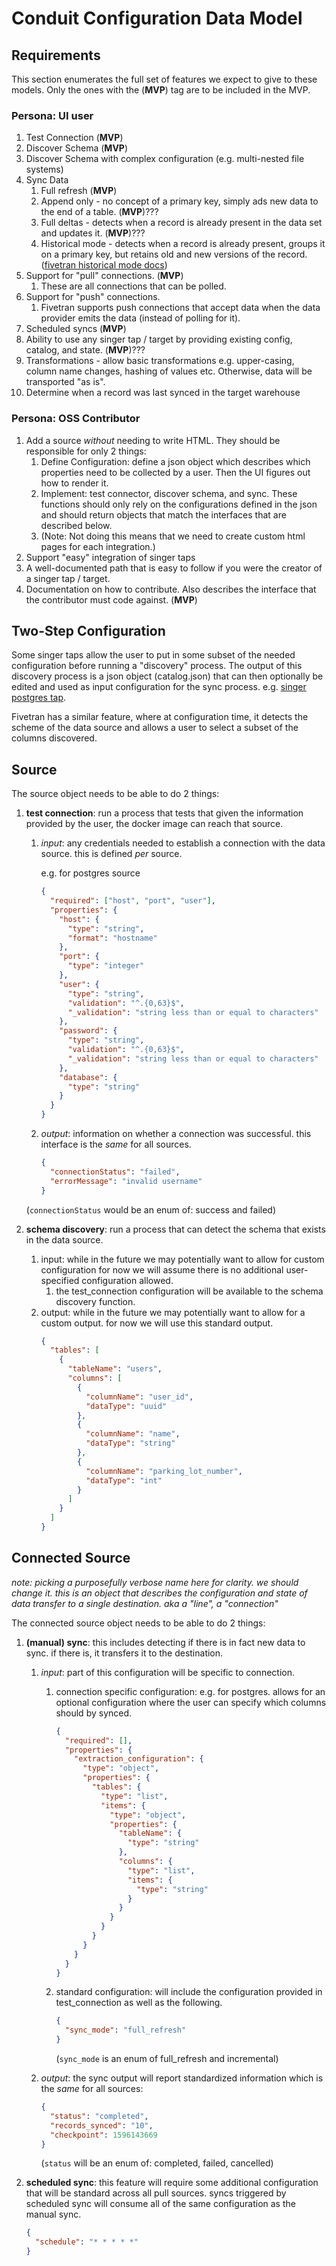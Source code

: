 # Conduit Configuration Data Model

## Requirements

This section enumerates the full set of features we expect to give to these models. Only the ones with the (**MVP**) tag are to be included in the MVP.

### Persona: UI user

1. Test Connection (**MVP**)
1. Discover Schema (**MVP**)
1. Discover Schema with complex configuration (e.g. multi-nested file systems)
1. Sync Data
   1. Full refresh (**MVP**)
   1. Append only - no concept of a primary key, simply ads new data to the end of a table. (**MVP**)???
   1. Full deltas - detects when a record is already present in the data set and updates it. (**MVP**)???
   1. Historical mode - detects when a record is already present, groups it on a primary key, but retains old and new versions of the record. ([fivetran historical mode docs](https://fivetran.com/docs/getting-started/feature/history-mode))
1. Support for "pull" connections. (**MVP**)
   1. These are all connections that can be polled.
1. Support for "push" connections.
   1. Fivetran supports push connections that accept data when the data provider emits the data (instead of polling for it).
1. Scheduled syncs (**MVP**)
1. Ability to use any singer tap / target by providing existing config, catalog, and state. (**MVP**)???
1. Transformations - allow basic transformations e.g. upper-casing, column name changes, hashing of values etc. Otherwise, data will be transported "as is".
1. Determine when a record was last synced in the target warehouse

### Persona: OSS Contributor

1. Add a source _without_ needing to write HTML. They should be responsible for only 2 things:
   1. Define Configuration: define a json object which describes which properties need to be collected by a user. Then the UI figures out how to render it.
   1. Implement: test connector, discover schema, and sync. These functions should only rely on the configurations defined in the json and should return objects that match the interfaces that are described below.
   1. (Note: Not doing this means that we need to create custom html pages for each integration.)
1. Support "easy" integration of singer taps
1. A well-documented path that is easy to follow if you were the creator of a singer tap / target.
1. Documentation on how to contribute. Also describes the interface that the contributor must code against. (**MVP**)

## Two-Step Configuration

Some singer taps allow the user to put in some subset of the needed configuration before running a "discovery" process. The output of this discovery process is a json object (catalog.json) that can then optionally be edited and used as input configuration for the sync process. e.g. [singer postgres tap](https://github.com/singer-io/tap-postgres).

Fivetran has a similar feature, where at configuration time, it detects the scheme of the data source and allows a user to select a subset of the columns discovered.

## Source

The source object needs to be able to do 2 things:

1. **test connection**: run a process that tests that given the information provided by the user, the docker image can reach that source.

   1. _input_: any credentials needed to establish a connection with the data source. this is defined _per_ source.

      e.g. for postgres source

      ```json
      {
        "required": ["host", "port", "user"],
        "properties": {
          "host": {
            "type": "string",
            "format": "hostname"
          },
          "port": {
            "type": "integer"
          },
          "user": {
            "type": "string",
            "validation": "^.{0,63}$",
            "_validation": "string less than or equal to characters"
          },
          "password": {
            "type": "string",
            "validation": "^.{0,63}$",
            "_validation": "string less than or equal to characters"
          },
          "database": {
            "type": "string"
          }
        }
      }
      ```

   1. _output_: information on whether a connection was successful. this interface is the _same_ for all sources.

      ```json
      {
        "connectionStatus": "failed",
        "errorMessage": "invalid username"
      }
      ```

   (`connectionStatus` would be an enum of: success and failed)

1. **schema discovery**: run a process that can detect the schema that exists in the data source.
   1. input: while in the future we may potentially want to allow for custom configuration for now we will assume there is no additional user-specified configuration allowed.
      1. the test_connection configuration will be available to the schema discovery function.
   1. output: while in the future we may potentially want to allow for a custom output. for now we will use this standard output.
      ```json
      {
        "tables": [
          {
            "tableName": "users",
            "columns": [
              {
                "columnName": "user_id",
                "dataType": "uuid"
              },
              {
                "columnName": "name",
                "dataType": "string"
              },
              {
                "columnName": "parking_lot_number",
                "dataType": "int"
              }
            ]
          }
        ]
      }
      ```

## Connected Source

_note: picking a purposefully verbose name here for clarity. we should change it. this is an object that describes the configuration and state of data transfer to a single destination. aka a "line", a "connection"_

The connected source object needs to be able to do 2 things:

1.  **(manual) sync**: this includes detecting if there is in fact new data to sync. if there is, it transfers it to the destination.

    1. _input_: part of this configuration will be specific to connection.

       1. connection specific configuration:
          e.g. for postgres. allows for an optional configuration where the user can specify which columns should by synced.

          ```json
          {
            "required": [],
            "properties": {
              "extraction_configuration": {
                "type": "object",
                "properties": {
                  "tables": {
                    "type": "list",
                    "items": {
                      "type": "object",
                      "properties": {
                        "tableName": {
                          "type": "string"
                        },
                        "columns": {
                          "type": "list",
                          "items": {
                            "type": "string"
                          }
                        }
                      }
                    }
                  }
                }
              }
            }
          }
          ```

       1. standard configuration: will include the configuration provided in test_connection as well as the following.
          ```json
          {
            "sync_mode": "full_refresh"
          }
          ```
          (`sync_mode` is an enum of full_refresh and incremental)

    1. _output_: the sync output will report standardized information which is the _same_ for all sources:

       ```json
       {
         "status": "completed",
         "records_synced": "10",
         "checkpoint": 1596143669
       }
       ```

       (`status` will be an enum of: completed, failed, cancelled)

1.  **scheduled sync**: this feature will require some additional configuration that will be standard across all pull sources. syncs triggered by scheduled sync will consume all of the same configuration as the manual sync.
    ```json
    {
      "schedule": "* * * * *"
    }
    ```
